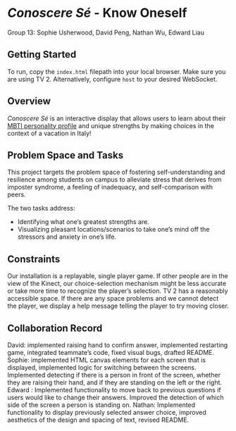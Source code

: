 # *Conoscere Sé* - Know Oneself

Group 13: Sophie Usherwood, David Peng, Nathan Wu, Edward Liau

## Getting Started
To run, copy the `index.html` filepath into your local browser. Make sure you are using TV 2. Alternatively, configure `host` to your desired WebSocket.

## Overview

*Conoscere Sé* is an interactive display that allows users to learn about their [MBTI personality profile](https://www.16personalities.com/personality-types) and unique strengths by making choices in the context of a vacation in Italy!

## Problem Space and Tasks

This project targets the problem space of fostering self-understanding and resilience among students on campus to alleviate stress that derives from imposter syndrome, a feeling of inadequacy, and self-comparison with peers. 

The two tasks address:
- Identifying what one’s greatest strengths are.
- Visualizing pleasant locations/scenarios to take one’s mind off the stressors and anxiety in one’s life.

## Constraints

Our installation is a replayable, single player game. If other people are in the view of the Kinect, our choice-selection mechanism might be less accurate or take more time to recognize the player’s selection. TV 2 has a reasonably accessible space. If there are any space problems and we cannot detect the player, we display a help message telling the player to try moving closer.

## Collaboration Record

David: implemented raising hand to confirm answer, implemented restarting game, integrated teammate’s code, fixed visual bugs, drafted README.
Sophie: implemented HTML canvas elements for each screen that is displayed, implemented logic for switching between the screens. Implemented detecting if there is a person in front of the screen, whether they are raising their hand, and if they are standing on the left or the right.
Edward : Implemented functionality to move back to previous questions if users would like to change their answers. Improved the detection of which side of the screen a person is standing on. 
Nathan: Implemented functionality to display previously selected answer choice, improved aesthetics of the design and spacing of text, revised README.
